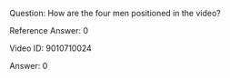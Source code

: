 Question: How are the four men positioned in the video?

Reference Answer: 0

Video ID: 9010710024

Answer: 0

